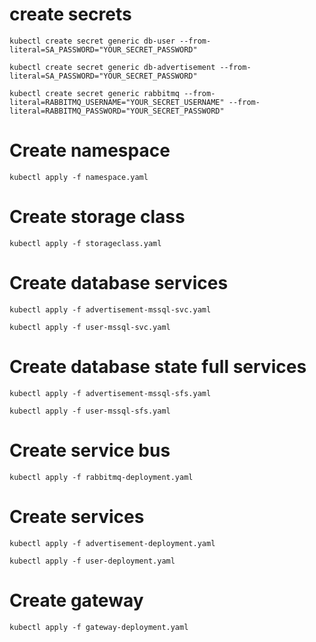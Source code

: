 # create secrets
```
kubectl create secret generic db-user --from-literal=SA_PASSWORD="YOUR_SECRET_PASSWORD"
```
```
kubectl create secret generic db-advertisement --from-literal=SA_PASSWORD="YOUR_SECRET_PASSWORD"
```
```
kubectl create secret generic rabbitmq --from-literal=RABBITMQ_USERNAME="YOUR_SECRET_USERNAME" --from-literal=RABBITMQ_PASSWORD="YOUR_SECRET_PASSWORD"
```
# Create namespace
```
kubectl apply -f namespace.yaml
```
# Create storage class
```
kubectl apply -f storageclass.yaml
```

# Create database services
```
kubectl apply -f advertisement-mssql-svc.yaml
```
```
kubectl apply -f user-mssql-svc.yaml
```
# Create database state full services
```
kubectl apply -f advertisement-mssql-sfs.yaml
```
```
kubectl apply -f user-mssql-sfs.yaml
```

# Create service bus
```
kubectl apply -f rabbitmq-deployment.yaml
```

# Create services
```
kubectl apply -f advertisement-deployment.yaml
```
```
kubectl apply -f user-deployment.yaml
```

# Create gateway
```
kubectl apply -f gateway-deployment.yaml
```